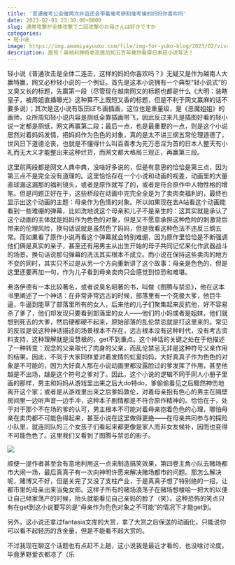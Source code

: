 ```yaml
---
title: '普通催考公会催两次并且还会带着催考研和催考编的妈妈你喜欢吗'
date: 2023-02-01 23:30:00+0800
slug: 通常攻撃が全体攻撃で二回攻撃のお母さんは好きですか
categories:
- 轻小说
image: https://img.amamiyayuuko.com/file/img-for-yuko-blog/2023/02/vivaldi_Pkvv7F7CzU.png
description: 震惊！奥地利神奇老巫医后知五百年竟然看穿日本轻小说写法！
---
```


轻小说《普通攻击是全体二连击，这样的妈妈你喜欢吗？》无疑又是作为越南人大赢特赢，网文必秒轻小说的一个例证。首先是这本小说拥有一个典型“轻小说式”的又臭又长的标题，先赢第一段（尽管现在越南网文的标题也都是什么《大明：装瞎皇子，被周姐直播曝光》这种算不上既短又香的标题，但是不利于网文赢麻的话不要多说）；其次是这小说有饭田ぽち画插画，这位也是重量级，是《恶魔姐姐》的画师，众所周知轻小说内容是厕纸全靠插画带飞，因此反过来凡是插图好看的轻小说一定都是厕纸，网文再赢第二段；最后一点，也是最重要的一点，则是这个小说居然对着妈妈发情，把妈妈作为色色的对象，真的是太不讲三纲五常伦理道德了，世风日下道德沦丧，也就是不懂得什么叫百善孝为先万恶淫为首的日本人整天有小礼而无大义才能整出来这种烂货，而网文都大格局三观正，再赢第三段。

这里前两段都是网文人典中典，没啥好多说的，但是有意思的恰恰是第三点，因为第三点不是完全没有道理的。这里恰恰存在一个小说和动画的视差，动画里的大量直球漏这漏那的福利镜头，或者是原作就写了的，或者是符合原作中人物性格的增笔。但是问题正好在于，这些桥段在动画中完完全全是为了卖肉卖福利的，最终也显示出这个动画的主题：母亲作为色情的对象。所以如果现在去A站看这个动画能看到一些难绷的弹幕，比如洗地说这个母亲和儿子不是亲生的：这其实就是承认了这个动画的主体就是妈妈作为色色的对象，但是又不愿意承担这种危险的刺激背后带来的伦理风险，换句话说就是虽然色了妈妈，但是我看这种色法不违反三纲五常。而如果看了原作小说再看这个弹幕就会特别难绷，因为原作里恰恰是不断强调他们俩是真实的亲子，甚至还有用男主从出生开始的母子共同记忆来化作武器战斗的场景。换句话说那句弹幕的洗法其实根本不成立。而小说在保持这些卖肉的地方不变的同时，其实只不过是从另一个方向重新讲了这个故事：母亲是色色的，但是这里还要再加一句，作为儿子看到母亲卖肉只会感觉到惊恐和难堪。

弗洛伊德有一本比较著名，或者说臭名昭著的书，叫做《图腾与禁忌》，他在这本书里阐述了一个神话：在非常非常远古的时候，部落里有一个究极大爹，他巨牛逼，牛逼到能草了部落里所有的女人，后来他的儿子们聚集起来反抗他，好不容易杀了爹了，他们却发现只要看到部落里的女人——他们的小妈或者是姐妹，他们就想到死去的大爹，然后硬都硬不起来，原始部落的乱伦禁忌就是打这里来的。常见的反驳是说这种神话描述的场景根本不存在，远古根本没有这种时代，没有考古资料支持，这种理解就是没慧根的，get不到重点。这个神话的关键之处在于他描述了一种转变：观念的父亲取代了肉身的父亲，而乱伦禁忌无非是这种符号父亲作用的结果。因此，不同于大家同样爱对着发情的虹夏妈妈，大好真真子作为色色的对象是不可能的，因为大好真人那在小说动画里都没露脸过的爹发挥了作用，甚至他越是不出场，越是这个符号之爹对了。因此，这个小说的逻辑不同于同人小册子里画的那样，男主和妈妈从游戏里出来之后大do特do，爹偷偷看见之后黯然神伤地离开这个家；或者是从游戏里出来之后爹妈敦伦，对着母亲抱有色心的男主在隔壁房间里一边听声音一边手冲，这种本子剧情都是不符合原作精神的。恰恰在于，处于对于那个不在场的爹的认可，男主根本不可能对着母亲抱着色色的心理，哪怕母亲在卖肉都不可能色得起来，甚至小说在这里做得更绝——在母亲共同参与的探险小队里，就连同队的三个女孩子们看起来都更像是家人而非女友候补，因而也变得不可能色色了。这里我们又看到了图腾与禁忌的影子。

![](https://img.amamiyayuuko.com/file/img-for-yuko-blog/2023/02/QebFOHwYvL.png)

顺便一提作者甚至会有意地利用这一点来制造搞笑效果，第四卷主角小队去赌场都市大闹一场，最后真真子有一次向神明许愿来解决赌场都市的问题。那怎么解决呢，赌博又不好，但是关完了又没了支柱产业，于是真真子想了特别绝的一招，让都市里的母亲出来当兔女郎。这样子所有的赌场浪荡子在赌场想梭哈一把大的以便让自己倾家荡产的时候，抬头就能看见自己亲妈的脸了（笑）。这种恐怖的笑点只有在get到这小说要写的是“母亲作为色色对象之不可能”的情况下才能get到。

另外，这小说还拿过fantasia文库的大赏，拿了大赏之后保送的动画化，只能说你可以看不起轻历的含金量，但是不能看不起大赏的。

不过我现在聊这个话题也有点赶不上趟，这小说我是最近才看的，也没啥讨论度，毕竟茅野爱衣都凉了（乐